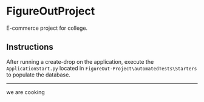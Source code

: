 # FigureOutProject
E-commerce project for college.

## Instructions
After running a create-drop on the application, execute the `ApplicationStart.py` located in `FigureOut-Project\automatedTests\Starters` to populate the database.

---
we are cooking